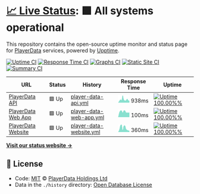 # [📈 Live Status](https://ball-hayden.github.io/playerdata-status): <!--live status--> **🟩 All systems operational**

This repository contains the open-source uptime monitor and status page for [PlayerData](https://www.playerdata.co.uk) services, powered by [Upptime](https://github.com/upptime/upptime).

[![Uptime CI](https://github.com/ball-hayden/playerdata-status/workflows/Uptime%20CI/badge.svg)](https://github.com/ball-hayden/playerdata-status/actions?query=workflow%3A%22Uptime+CI%22)
[![Response Time CI](https://github.com/ball-hayden/playerdata-status/workflows/Response%20Time%20CI/badge.svg)](https://github.com/ball-hayden/playerdata-status/actions?query=workflow%3A%22Response+Time+CI%22)
[![Graphs CI](https://github.com/ball-hayden/playerdata-status/workflows/Graphs%20CI/badge.svg)](https://github.com/ball-hayden/playerdata-status/actions?query=workflow%3A%22Graphs+CI%22)
[![Static Site CI](https://github.com/ball-hayden/playerdata-status/workflows/Static%20Site%20CI/badge.svg)](https://github.com/ball-hayden/playerdata-status/actions?query=workflow%3A%22Static+Site+CI%22)
[![Summary CI](https://github.com/ball-hayden/playerdata-status/workflows/Summary%20CI/badge.svg)](https://github.com/ball-hayden/playerdata-status/actions?query=workflow%3A%22Summary+CI%22)

<!--start: status pages-->
<!-- This summary is generated by Upptime (https://github.com/upptime/upptime) -->
<!-- Do not edit this manually, your changes will be overwritten -->

| URL                                                         | Status | History                                                                                                                   | Response Time                                                                            | Uptime                                                                                                                                                                                                                                             |
| ----------------------------------------------------------- | ------ | ------------------------------------------------------------------------------------------------------------------------- | ---------------------------------------------------------------------------------------- | -------------------------------------------------------------------------------------------------------------------------------------------------------------------------------------------------------------------------------------------------- |
| [PlayerData API](https://app.playerdata.co.uk/api/liveness) | 🟩 Up  | [player-data-api.yml](https://github.com/PlayerData/playerdata-status/commits/master/history/player-data-api.yml)         | <img alt="Response time graph" src="./graphs/player-data-api.png" height="20"> 938ms     | [![Uptime 100.00%%](https://img.shields.io/endpoint?url=https%3A%2F%2Fraw.githubusercontent.com%2FPlayerData%2Fplayerdata-status%2Fmaster%2Fapi%2Fplayer-data-api%2Fuptime.json)](https://status.playerdata.co.uk/history/player-data-api)         |
| [PlayerData Web App](https://app.playerdata.co.uk)          | 🟩 Up  | [player-data-web-app.yml](https://github.com/PlayerData/playerdata-status/commits/master/history/player-data-web-app.yml) | <img alt="Response time graph" src="./graphs/player-data-web-app.png" height="20"> 100ms | [![Uptime 100.00%%](https://img.shields.io/endpoint?url=https%3A%2F%2Fraw.githubusercontent.com%2FPlayerData%2Fplayerdata-status%2Fmaster%2Fapi%2Fplayer-data-web-app%2Fuptime.json)](https://status.playerdata.co.uk/history/player-data-web-app) |
| [PlayerData Website](https://www.playerdata.co.uk)          | 🟩 Up  | [player-data-website.yml](https://github.com/PlayerData/playerdata-status/commits/master/history/player-data-website.yml) | <img alt="Response time graph" src="./graphs/player-data-website.png" height="20"> 360ms | [![Uptime 100.00%%](https://img.shields.io/endpoint?url=https%3A%2F%2Fraw.githubusercontent.com%2FPlayerData%2Fplayerdata-status%2Fmaster%2Fapi%2Fplayer-data-website%2Fuptime.json)](https://status.playerdata.co.uk/history/player-data-website) |

<!--end: status pages-->

[**Visit our status website →**](https://status.playerdata.co.uk)

## 📄 License

- Code: [MIT](./LICENSE) © [PlayerData Holdings Ltd](https://www.playerdata.co.uk)
- Data in the `./history` directory: [Open Database License](https://opendatacommons.org/licenses/odbl/1-0/)
